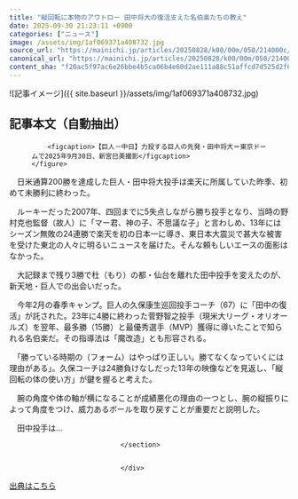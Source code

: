 ```yaml
---
title: "縦回転に本物のアウトロー 田中将大の復活支えた名伯楽たちの教え"
date: 2025-09-30 21:23:11 +0900
categories: ["ニュース"]
image: /assets/img/1af069371a408732.jpg
source_url: "https://mainichi.jp/articles/20250828/k00/00m/050/214000c/"
canonical_url: "https://mainichi.jp/articles/20250828/k00/00m/050/214000c/"
content_sha: "f20ac5f97ac6e26bbe4b5ca06b4e60d2ae111a88c51affcd7d525d2f0d1687dd"
---
```


![記事イメージ]({{ site.baseurl }}/assets/img/1af069371a408732.jpg)

## 記事本文（自動抽出）
<div><section class="articledetail-body is-mustpay" id="articledetail-body">



<div class="articledetail-image-left">
	<figure>
		
		<figcaption>【巨人－中日】力投する巨人の先発・田中将大＝東京ドームで2025年9月30日、新宮巳美撮影</figcaption>
	</figure>
</div>
<p>　日米通算200勝を達成した巨人・田中将大投手は楽天に所属していた昨季、初めて未勝利に終わった。</p>
<p>　ルーキーだった2007年、四回までに5失点しながら勝ち投手となり、当時の野村克也監督（故人）に「マー君、神の子、不思議な子」と言わしめ、13年にはシーズン無敗の24連勝で楽天を初の日本一に導き、東日本大震災で甚大な被害を受けた東北の人々に明るいニュースを届けた。そんな頼もしいエースの面影はなかった。</p>
<p>　大記録まで残り3勝で杜（もり）の都・仙台を離れた田中投手を変えたのが、新天地・巨人での出会いだった。</p>
<p>　今年2月の春季キャンプ。巨人の久保康生巡回投手コーチ（67）に「田中の復活」が託された。23年に4勝に終わった菅野智之投手（現米大リーグ・オリオールズ）を翌年、最多勝（15勝）と最優秀選手（MVP）獲得に導いたことで知られる名伯楽だ。その指導法は「魔改造」とも形容される。</p>
<p>　「勝っている時期の（フォーム）はやっぱり正しい。勝てなくなっていくには理由がある」。久保コーチは24勝負けなしだった13年の映像などを見返し、「縦回転の体の使い方」が鍵を握ると考えた。</p>
<p>　腕の角度や体の軸が横になることが成績悪化の理由の一つとし、腕の縦振りによって角度をつけ、威力あるボールを取り戻すことが重要だと説明した。</p>
<p>　田中投手は…</p>


								</section>
								
								
                                </div>

[出典はこちら](https://mainichi.jp/articles/20250828/k00/00m/050/214000c/)
